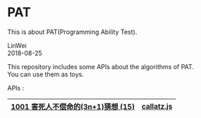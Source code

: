 # PAT
This is about PAT(Programming Ability Test).

LinWei  
2018-08-25  
  
This repository includes some APIs about the algorithms of PAT.  
You can use them as toys.  
  
APIs :  
  
|[1001 害死人不偿命的(3n+1)猜想 (15)](https://pintia.cn/problem-sets/994805260223102976/problems/994805325918486528)|[callatz.js](https://github.com/asilinwei/PAT/blob/master/src/callatz.js)
|-----------|----------|
